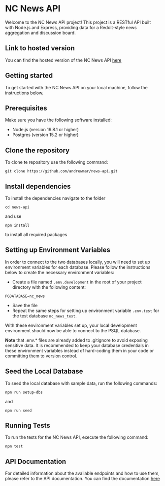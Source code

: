 # NC News API

Welcome to the NC News API project! This project is a RESTful API built with Node.js and Express, providing data for a Reddit-style news aggregation and discussion board.

## Link to hosted version

You can find the hosted version of the NC News API
[here](https://nc-news-erky.onrender.com/api)

## Getting started

To get started with the NC News API on your local machine, follow the instructions below.

## Prerequisites

Make sure you have the following software installed:

- Node.js (version 19.8.1 or higher)
- Postgres (version 15.2 or higher)

## Clone the repository

To clone te repository use the following command:

```
git clone https://github.com/andrewmar/news-api.git
```

## Install dependencies

To install the dependencies navigate to the folder

```
cd news-api
```

and use

```
npm install
```

to install all required packages

## Setting up Environment Variables

In order to connect to the two databases locally, you will need to set up environment variables for each database. Please follow the instructions below to create the necessary environment variables:

- Create a file named `.env.development` in the root of your project directory with the following content:

```
PGDATABASE=nc_news
```

- Save the file
- Repeat the same steps for setting up environment variable `.env.test` for the test database `nc_news_test`.

With these environment variables set up, your local development environment should now be able to connect to the PSQL database.

**Note** that .env.\* files are already added to .gitignore to avoid exposing sensitive data. It is recommended to keep your database credentials in these environment variables instead of hard-coding them in your code or committing them to version control.

## Seed the Local Database

To seed the local database with sample data, run the following commands:

```
npm run setup-dbs
```

and

```
npm run seed
```

## Running Tests

To run the tests for the NC News API, execute the following command:

```
npm test
```

## API Documentation

For detailed information about the available endpoints and how to use them, please refer to the API documentation. You can find the documentation [here](https://nc-news-erky.onrender.com/api)
